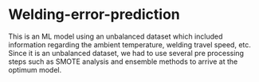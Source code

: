 # Welding-error-prediction
This is an ML model using an unbalanced dataset which included information regarding the ambient temperature, welding travel speed, etc. Since it is an unbalanced dataset, we had to use several pre processing steps such as SMOTE analysis and ensemble methods to arrive at the optimum model.
